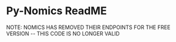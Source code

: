 # Py-Nomics ReadME

NOTE: NOMICS HAS REMOVED THEIR ENDPOINTS FOR THE FREE VERSION -- THIS CODE IS NO LONGER VALID
